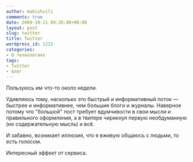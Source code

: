 ```yaml
---
author: makishvili
comments: true
date: 2009-10-21 09:26:00+00:00
layout: post
slug: twitter
title: Twitter
wordpress_id: 1215
categories:
- О технологиях
tags:
- Twitter
- Блог
---
```


Пользуюсь им что-то около недели.

Удивляюсь тому, насколько это быстрый и информативный поток — быстрее и информативнее, чем большие блоги и журналы. Наверное потому что "большой" пост требует вдумчивости в свои мысли и правильного оформления, а в твитере чирикнул первую необдуманную (но содержательную мысль) и всё.

И забавно, возникает иллюзия, что я вживую общаюсь с людьми, то есть голосом.

Интересный эффект от сервиса.
